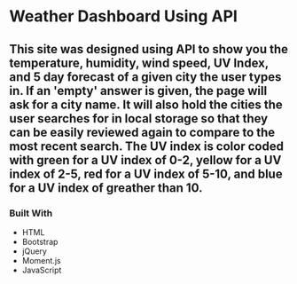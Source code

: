 # Weather Dashboard Using API
## This site was designed using API to show you the temperature, humidity, wind speed, UV Index, and 5 day forecast of a given city the user types in. If an 'empty' answer is given, the page will ask for a city name. It will also hold the cities the user searches for in local storage so that they can be easily reviewed again to compare to the most recent search. The UV index is color coded with green for a UV index of 0-2, yellow for a UV index of 2-5, red for a UV index of 5-10, and blue for a UV index of greather than 10. 
### Built With 

 * HTML
 * Bootstrap
 * jQuery
 * Moment.js
 * JavaScript

 <img src = "assets/images/Screenshot(4).png" alt = ""/>